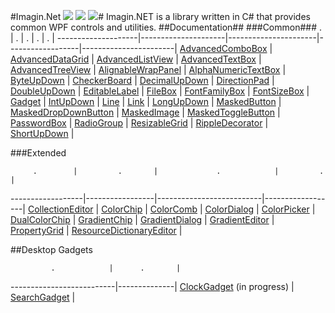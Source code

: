 ﻿#Imagin.Net ![](https://img.shields.io/badge/style-2.3-blue.svg?style=flat&label=version) ![](https://img.shields.io/badge/style-unstable-orange.svg?style=flat&label=build) ![](https://img.shields.io/badge/style-4.6-red.svg?style=flat&label=.NET)#
Imagin.NET is a library written in C# that provides common WPF controls and utilities.
##Documentation##
###Common###
         .          |          .          |           .          |         .        |           .           |
--------------------|---------------------|----------------------|------------------|-----------------------|
[AdvancedComboBox]()    | [AdvancedDataGrid]()    | [AdvancedListView]()     | [AdvancedTextBox]()  | [AdvancedTreeView]()      |
[AlignableWrapPanel]()  | [AlphaNumericTextBox]() | [ByteUpDown]()           | [CheckerBoard]()     | [DecimalUpDown]()         |
[DirectionPad]()        | [DoubleUpDown]()        | [EditableLabel]()        | [FileBox]()          | [FontFamilyBox]()         |
[FontSizeBox]()         | [Gadget]()              | [IntUpDown]()            | [Line]()             | [Link]()                  |
[LongUpDown]()          | [MaskedButton]()        | [MaskedDropDownButton]() | [MaskedImage]()      | [MaskedToggleButton]()    |
[PasswordBox]()         | [RadioGroup]()          | [ResizableGrid]()        | [RippleDecorator]()  | [ShortUpDown]()           |

###Extended

         .        |         .       |             .            |         .        |
------------------|-----------------|--------------------------|------------------|
[CollectionEditor]()  | [ColorChip]()       | [ColorComb]()                | [ColorDialog]()      |
[ColorPicker]()       | [DualColorChip]()   | [GradientChip]()             | [GradientDialog]()   |
[GradientEditor]()    | [PropertyGrid]()    | [ResourceDictionaryEditor]() |

##Desktop Gadgets

             .            |      .       |
--------------------------|--------------|
[ClockGadget]() (in progress) | [SearchGadget]() |
